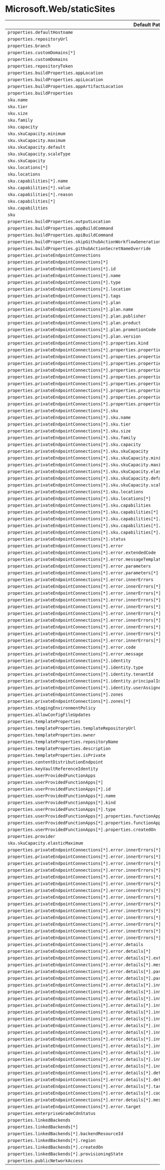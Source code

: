 # Microsoft.Web/staticSites

| Default Path | Alias |
|---|---|
| `properties.defaultHostname` | `Microsoft.Web/staticSites/defaultHostname` |
| `properties.repositoryUrl` | `Microsoft.Web/staticSites/repositoryUrl` |
| `properties.branch` | `Microsoft.Web/staticSites/branch` |
| `properties.customDomains[*]` | `Microsoft.Web/staticSites/customDomains[*]` |
| `properties.customDomains` | `Microsoft.Web/staticSites/customDomains` |
| `properties.repositoryToken` | `Microsoft.Web/staticSites/repositoryToken` |
| `properties.buildProperties.appLocation` | `Microsoft.Web/staticSites/buildProperties.appLocation` |
| `properties.buildProperties.apiLocation` | `Microsoft.Web/staticSites/buildProperties.apiLocation` |
| `properties.buildProperties.appArtifactLocation` | `Microsoft.Web/staticSites/buildProperties.appArtifactLocation` |
| `properties.buildProperties` | `Microsoft.Web/staticSites/buildProperties` |
| `sku.name` | `Microsoft.Web/staticSites/sku.name` |
| `sku.tier` | `Microsoft.Web/staticSites/sku.tier` |
| `sku.size` | `Microsoft.Web/staticSites/sku.size` |
| `sku.family` | `Microsoft.Web/staticSites/sku.family` |
| `sku.capacity` | `Microsoft.Web/staticSites/sku.capacity` |
| `sku.skuCapacity.minimum` | `Microsoft.Web/staticSites/sku.skuCapacity.minimum` |
| `sku.skuCapacity.maximum` | `Microsoft.Web/staticSites/sku.skuCapacity.maximum` |
| `sku.skuCapacity.default` | `Microsoft.Web/staticSites/sku.skuCapacity.default` |
| `sku.skuCapacity.scaleType` | `Microsoft.Web/staticSites/sku.skuCapacity.scaleType` |
| `sku.skuCapacity` | `Microsoft.Web/staticSites/sku.skuCapacity` |
| `sku.locations[*]` | `Microsoft.Web/staticSites/sku.locations[*]` |
| `sku.locations` | `Microsoft.Web/staticSites/sku.locations` |
| `sku.capabilities[*].name` | `Microsoft.Web/staticSites/sku.capabilities[*].name` |
| `sku.capabilities[*].value` | `Microsoft.Web/staticSites/sku.capabilities[*].value` |
| `sku.capabilities[*].reason` | `Microsoft.Web/staticSites/sku.capabilities[*].reason` |
| `sku.capabilities[*]` | `Microsoft.Web/staticSites/sku.capabilities[*]` |
| `sku.capabilities` | `Microsoft.Web/staticSites/sku.capabilities` |
| `sku` | `Microsoft.Web/staticSites/sku` |
| `properties.buildProperties.outputLocation` | `Microsoft.Web/staticSites/buildProperties.outputLocation` |
| `properties.buildProperties.appBuildCommand` | `Microsoft.Web/staticSites/buildProperties.appBuildCommand` |
| `properties.buildProperties.apiBuildCommand` | `Microsoft.Web/staticSites/buildProperties.apiBuildCommand` |
| `properties.buildProperties.skipGithubActionWorkflowGeneration` | `Microsoft.Web/staticSites/buildProperties.skipGithubActionWorkflowGeneration` |
| `properties.buildProperties.githubActionSecretNameOverride` | `Microsoft.Web/staticSites/buildProperties.githubActionSecretNameOverride` |
| `properties.privateEndpointConnections` | `Microsoft.Web/staticSites/privateEndpointConnections` |
| `properties.privateEndpointConnections[*]` | `Microsoft.Web/staticSites/privateEndpointConnections[*]` |
| `properties.privateEndpointConnections[*].id` | `Microsoft.Web/staticSites/privateEndpointConnections[*].id` |
| `properties.privateEndpointConnections[*].name` | `Microsoft.Web/staticSites/privateEndpointConnections[*].name` |
| `properties.privateEndpointConnections[*].type` | `Microsoft.Web/staticSites/privateEndpointConnections[*].type` |
| `properties.privateEndpointConnections[*].location` | `Microsoft.Web/staticSites/privateEndpointConnections[*].location` |
| `properties.privateEndpointConnections[*].tags` | `Microsoft.Web/staticSites/privateEndpointConnections[*].tags` |
| `properties.privateEndpointConnections[*].plan` | `Microsoft.Web/staticSites/privateEndpointConnections[*].plan` |
| `properties.privateEndpointConnections[*].plan.name` | `Microsoft.Web/staticSites/privateEndpointConnections[*].plan.name` |
| `properties.privateEndpointConnections[*].plan.publisher` | `Microsoft.Web/staticSites/privateEndpointConnections[*].plan.publisher` |
| `properties.privateEndpointConnections[*].plan.product` | `Microsoft.Web/staticSites/privateEndpointConnections[*].plan.product` |
| `properties.privateEndpointConnections[*].plan.promotionCode` | `Microsoft.Web/staticSites/privateEndpointConnections[*].plan.promotionCode` |
| `properties.privateEndpointConnections[*].plan.version` | `Microsoft.Web/staticSites/privateEndpointConnections[*].plan.version` |
| `properties.privateEndpointConnections[*].properties.kind` | `Microsoft.Web/staticSites/privateEndpointConnections[*].kind` |
| `properties.privateEndpointConnections[*].properties.properties.provisioningState` | `Microsoft.Web/staticSites/privateEndpointConnections[*].provisioningState` |
| `properties.privateEndpointConnections[*].properties.properties.privateEndpoint` | `Microsoft.Web/staticSites/privateEndpointConnections[*].privateEndpoint` |
| `properties.privateEndpointConnections[*].properties.properties.privateEndpoint.id` | `Microsoft.Web/staticSites/privateEndpointConnections[*].privateEndpoint.id` |
| `properties.privateEndpointConnections[*].properties.properties.privateLinkServiceConnectionState` | `Microsoft.Web/staticSites/privateEndpointConnections[*].privateLinkServiceConnectionState` |
| `properties.privateEndpointConnections[*].properties.properties.privateLinkServiceConnectionState.status` | `Microsoft.Web/staticSites/privateEndpointConnections[*].privateLinkServiceConnectionState.status` |
| `properties.privateEndpointConnections[*].properties.properties.privateLinkServiceConnectionState.description` | `Microsoft.Web/staticSites/privateEndpointConnections[*].privateLinkServiceConnectionState.description` |
| `properties.privateEndpointConnections[*].properties.properties.privateLinkServiceConnectionState.actionsRequired` | `Microsoft.Web/staticSites/privateEndpointConnections[*].privateLinkServiceConnectionState.actionsRequired` |
| `properties.privateEndpointConnections[*].properties.properties.ipAddresses` | `Microsoft.Web/staticSites/privateEndpointConnections[*].ipAddresses` |
| `properties.privateEndpointConnections[*].properties.properties.ipAddresses[*]` | `Microsoft.Web/staticSites/privateEndpointConnections[*].ipAddresses[*]` |
| `properties.privateEndpointConnections[*].sku` | `Microsoft.Web/staticSites/privateEndpointConnections[*].sku` |
| `properties.privateEndpointConnections[*].sku.name` | `Microsoft.Web/staticSites/privateEndpointConnections[*].sku.name` |
| `properties.privateEndpointConnections[*].sku.tier` | `Microsoft.Web/staticSites/privateEndpointConnections[*].sku.tier` |
| `properties.privateEndpointConnections[*].sku.size` | `Microsoft.Web/staticSites/privateEndpointConnections[*].sku.size` |
| `properties.privateEndpointConnections[*].sku.family` | `Microsoft.Web/staticSites/privateEndpointConnections[*].sku.family` |
| `properties.privateEndpointConnections[*].sku.capacity` | `Microsoft.Web/staticSites/privateEndpointConnections[*].sku.capacity` |
| `properties.privateEndpointConnections[*].sku.skuCapacity` | `Microsoft.Web/staticSites/privateEndpointConnections[*].sku.skuCapacity` |
| `properties.privateEndpointConnections[*].sku.skuCapacity.minimum` | `Microsoft.Web/staticSites/privateEndpointConnections[*].sku.skuCapacity.minimum` |
| `properties.privateEndpointConnections[*].sku.skuCapacity.maximum` | `Microsoft.Web/staticSites/privateEndpointConnections[*].sku.skuCapacity.maximum` |
| `properties.privateEndpointConnections[*].sku.skuCapacity.elasticMaximum` | `Microsoft.Web/staticSites/privateEndpointConnections[*].sku.skuCapacity.elasticMaximum` |
| `properties.privateEndpointConnections[*].sku.skuCapacity.default` | `Microsoft.Web/staticSites/privateEndpointConnections[*].sku.skuCapacity.default` |
| `properties.privateEndpointConnections[*].sku.skuCapacity.scaleType` | `Microsoft.Web/staticSites/privateEndpointConnections[*].sku.skuCapacity.scaleType` |
| `properties.privateEndpointConnections[*].sku.locations` | `Microsoft.Web/staticSites/privateEndpointConnections[*].sku.locations` |
| `properties.privateEndpointConnections[*].sku.locations[*]` | `Microsoft.Web/staticSites/privateEndpointConnections[*].sku.locations[*]` |
| `properties.privateEndpointConnections[*].sku.capabilities` | `Microsoft.Web/staticSites/privateEndpointConnections[*].sku.capabilities` |
| `properties.privateEndpointConnections[*].sku.capabilities[*]` | `Microsoft.Web/staticSites/privateEndpointConnections[*].sku.capabilities[*]` |
| `properties.privateEndpointConnections[*].sku.capabilities[*].name` | `Microsoft.Web/staticSites/privateEndpointConnections[*].sku.capabilities[*].name` |
| `properties.privateEndpointConnections[*].sku.capabilities[*].value` | `Microsoft.Web/staticSites/privateEndpointConnections[*].sku.capabilities[*].value` |
| `properties.privateEndpointConnections[*].sku.capabilities[*].reason` | `Microsoft.Web/staticSites/privateEndpointConnections[*].sku.capabilities[*].reason` |
| `properties.privateEndpointConnections[*].status` | `Microsoft.Web/staticSites/privateEndpointConnections[*].status` |
| `properties.privateEndpointConnections[*].error` | `Microsoft.Web/staticSites/privateEndpointConnections[*].error` |
| `properties.privateEndpointConnections[*].error.extendedCode` | `Microsoft.Web/staticSites/privateEndpointConnections[*].error.extendedCode` |
| `properties.privateEndpointConnections[*].error.messageTemplate` | `Microsoft.Web/staticSites/privateEndpointConnections[*].error.messageTemplate` |
| `properties.privateEndpointConnections[*].error.parameters` | `Microsoft.Web/staticSites/privateEndpointConnections[*].error.parameters` |
| `properties.privateEndpointConnections[*].error.parameters[*]` | `Microsoft.Web/staticSites/privateEndpointConnections[*].error.parameters[*]` |
| `properties.privateEndpointConnections[*].error.innerErrors` | `Microsoft.Web/staticSites/privateEndpointConnections[*].error.innerErrors` |
| `properties.privateEndpointConnections[*].error.innerErrors[*]` | `Microsoft.Web/staticSites/privateEndpointConnections[*].error.innerErrors[*]` |
| `properties.privateEndpointConnections[*].error.innerErrors[*].extendedCode` | `Microsoft.Web/staticSites/privateEndpointConnections[*].error.innerErrors[*].extendedCode` |
| `properties.privateEndpointConnections[*].error.innerErrors[*].messageTemplate` | `Microsoft.Web/staticSites/privateEndpointConnections[*].error.innerErrors[*].messageTemplate` |
| `properties.privateEndpointConnections[*].error.innerErrors[*].parameters` | `Microsoft.Web/staticSites/privateEndpointConnections[*].error.innerErrors[*].parameters` |
| `properties.privateEndpointConnections[*].error.innerErrors[*].parameters[*]` | `Microsoft.Web/staticSites/privateEndpointConnections[*].error.innerErrors[*].parameters[*]` |
| `properties.privateEndpointConnections[*].error.innerErrors[*].innerErrors` | `Microsoft.Web/staticSites/privateEndpointConnections[*].error.innerErrors[*].innerErrors` |
| `properties.privateEndpointConnections[*].error.innerErrors[*].innerErrors[*]` | `Microsoft.Web/staticSites/privateEndpointConnections[*].error.innerErrors[*].innerErrors[*]` |
| `properties.privateEndpointConnections[*].error.innerErrors[*].code` | `Microsoft.Web/staticSites/privateEndpointConnections[*].error.innerErrors[*].code` |
| `properties.privateEndpointConnections[*].error.innerErrors[*].message` | `Microsoft.Web/staticSites/privateEndpointConnections[*].error.innerErrors[*].message` |
| `properties.privateEndpointConnections[*].error.code` | `Microsoft.Web/staticSites/privateEndpointConnections[*].error.code` |
| `properties.privateEndpointConnections[*].error.message` | `Microsoft.Web/staticSites/privateEndpointConnections[*].error.message` |
| `properties.privateEndpointConnections[*].identity` | `Microsoft.Web/staticSites/privateEndpointConnections[*].identity` |
| `properties.privateEndpointConnections[*].identity.type` | `Microsoft.Web/staticSites/privateEndpointConnections[*].identity.type` |
| `properties.privateEndpointConnections[*].identity.tenantId` | `Microsoft.Web/staticSites/privateEndpointConnections[*].identity.tenantId` |
| `properties.privateEndpointConnections[*].identity.principalId` | `Microsoft.Web/staticSites/privateEndpointConnections[*].identity.principalId` |
| `properties.privateEndpointConnections[*].identity.userAssignedIdentities` | `Microsoft.Web/staticSites/privateEndpointConnections[*].identity.userAssignedIdentities` |
| `properties.privateEndpointConnections[*].zones` | `Microsoft.Web/staticSites/privateEndpointConnections[*].zones` |
| `properties.privateEndpointConnections[*].zones[*]` | `Microsoft.Web/staticSites/privateEndpointConnections[*].zones[*]` |
| `properties.stagingEnvironmentPolicy` | `Microsoft.Web/staticSites/stagingEnvironmentPolicy` |
| `properties.allowConfigFileUpdates` | `Microsoft.Web/staticSites/allowConfigFileUpdates` |
| `properties.templateProperties` | `Microsoft.Web/staticSites/templateProperties` |
| `properties.templateProperties.templateRepositoryUrl` | `Microsoft.Web/staticSites/templateProperties.templateRepositoryUrl` |
| `properties.templateProperties.owner` | `Microsoft.Web/staticSites/templateProperties.owner` |
| `properties.templateProperties.repositoryName` | `Microsoft.Web/staticSites/templateProperties.repositoryName` |
| `properties.templateProperties.description` | `Microsoft.Web/staticSites/templateProperties.description` |
| `properties.templateProperties.isPrivate` | `Microsoft.Web/staticSites/templateProperties.isPrivate` |
| `properties.contentDistributionEndpoint` | `Microsoft.Web/staticSites/contentDistributionEndpoint` |
| `properties.keyVaultReferenceIdentity` | `Microsoft.Web/staticSites/keyVaultReferenceIdentity` |
| `properties.userProvidedFunctionApps` | `Microsoft.Web/staticSites/userProvidedFunctionApps` |
| `properties.userProvidedFunctionApps[*]` | `Microsoft.Web/staticSites/userProvidedFunctionApps[*]` |
| `properties.userProvidedFunctionApps[*].id` | `Microsoft.Web/staticSites/userProvidedFunctionApps[*].id` |
| `properties.userProvidedFunctionApps[*].name` | `Microsoft.Web/staticSites/userProvidedFunctionApps[*].name` |
| `properties.userProvidedFunctionApps[*].kind` | `Microsoft.Web/staticSites/userProvidedFunctionApps[*].kind` |
| `properties.userProvidedFunctionApps[*].type` | `Microsoft.Web/staticSites/userProvidedFunctionApps[*].type` |
| `properties.userProvidedFunctionApps[*].properties.functionAppResourceId` | `Microsoft.Web/staticSites/userProvidedFunctionApps[*].functionAppResourceId` |
| `properties.userProvidedFunctionApps[*].properties.functionAppRegion` | `Microsoft.Web/staticSites/userProvidedFunctionApps[*].functionAppRegion` |
| `properties.userProvidedFunctionApps[*].properties.createdOn` | `Microsoft.Web/staticSites/userProvidedFunctionApps[*].createdOn` |
| `properties.provider` | `Microsoft.Web/staticSites/provider` |
| `sku.skuCapacity.elasticMaximum` | `Microsoft.Web/staticSites/sku.skuCapacity.elasticMaximum` |
| `properties.privateEndpointConnections[*].error.innerErrors[*].details` | `Microsoft.Web/staticSites/privateEndpointConnections[*].error.innerErrors[*].details` |
| `properties.privateEndpointConnections[*].error.innerErrors[*].details[*]` | `Microsoft.Web/staticSites/privateEndpointConnections[*].error.innerErrors[*].details[*]` |
| `properties.privateEndpointConnections[*].error.innerErrors[*].details[*].extendedCode` | `Microsoft.Web/staticSites/privateEndpointConnections[*].error.innerErrors[*].details[*].extendedCode` |
| `properties.privateEndpointConnections[*].error.innerErrors[*].details[*].messageTemplate` | `Microsoft.Web/staticSites/privateEndpointConnections[*].error.innerErrors[*].details[*].messageTemplate` |
| `properties.privateEndpointConnections[*].error.innerErrors[*].details[*].parameters` | `Microsoft.Web/staticSites/privateEndpointConnections[*].error.innerErrors[*].details[*].parameters` |
| `properties.privateEndpointConnections[*].error.innerErrors[*].details[*].parameters[*]` | `Microsoft.Web/staticSites/privateEndpointConnections[*].error.innerErrors[*].details[*].parameters[*]` |
| `properties.privateEndpointConnections[*].error.innerErrors[*].details[*].innerErrors` | `Microsoft.Web/staticSites/privateEndpointConnections[*].error.innerErrors[*].details[*].innerErrors` |
| `properties.privateEndpointConnections[*].error.innerErrors[*].details[*].innerErrors[*]` | `Microsoft.Web/staticSites/privateEndpointConnections[*].error.innerErrors[*].details[*].innerErrors[*]` |
| `properties.privateEndpointConnections[*].error.innerErrors[*].details[*].details` | `Microsoft.Web/staticSites/privateEndpointConnections[*].error.innerErrors[*].details[*].details` |
| `properties.privateEndpointConnections[*].error.innerErrors[*].details[*].details[*]` | `Microsoft.Web/staticSites/privateEndpointConnections[*].error.innerErrors[*].details[*].details[*]` |
| `properties.privateEndpointConnections[*].error.innerErrors[*].details[*].target` | `Microsoft.Web/staticSites/privateEndpointConnections[*].error.innerErrors[*].details[*].target` |
| `properties.privateEndpointConnections[*].error.innerErrors[*].details[*].code` | `Microsoft.Web/staticSites/privateEndpointConnections[*].error.innerErrors[*].details[*].code` |
| `properties.privateEndpointConnections[*].error.innerErrors[*].details[*].message` | `Microsoft.Web/staticSites/privateEndpointConnections[*].error.innerErrors[*].details[*].message` |
| `properties.privateEndpointConnections[*].error.innerErrors[*].target` | `Microsoft.Web/staticSites/privateEndpointConnections[*].error.innerErrors[*].target` |
| `properties.privateEndpointConnections[*].error.details` | `Microsoft.Web/staticSites/privateEndpointConnections[*].error.details` |
| `properties.privateEndpointConnections[*].error.details[*]` | `Microsoft.Web/staticSites/privateEndpointConnections[*].error.details[*]` |
| `properties.privateEndpointConnections[*].error.details[*].extendedCode` | `Microsoft.Web/staticSites/privateEndpointConnections[*].error.details[*].extendedCode` |
| `properties.privateEndpointConnections[*].error.details[*].messageTemplate` | `Microsoft.Web/staticSites/privateEndpointConnections[*].error.details[*].messageTemplate` |
| `properties.privateEndpointConnections[*].error.details[*].parameters` | `Microsoft.Web/staticSites/privateEndpointConnections[*].error.details[*].parameters` |
| `properties.privateEndpointConnections[*].error.details[*].parameters[*]` | `Microsoft.Web/staticSites/privateEndpointConnections[*].error.details[*].parameters[*]` |
| `properties.privateEndpointConnections[*].error.details[*].innerErrors` | `Microsoft.Web/staticSites/privateEndpointConnections[*].error.details[*].innerErrors` |
| `properties.privateEndpointConnections[*].error.details[*].innerErrors[*]` | `Microsoft.Web/staticSites/privateEndpointConnections[*].error.details[*].innerErrors[*]` |
| `properties.privateEndpointConnections[*].error.details[*].innerErrors[*].extendedCode` | `Microsoft.Web/staticSites/privateEndpointConnections[*].error.details[*].innerErrors[*].extendedCode` |
| `properties.privateEndpointConnections[*].error.details[*].innerErrors[*].messageTemplate` | `Microsoft.Web/staticSites/privateEndpointConnections[*].error.details[*].innerErrors[*].messageTemplate` |
| `properties.privateEndpointConnections[*].error.details[*].innerErrors[*].parameters` | `Microsoft.Web/staticSites/privateEndpointConnections[*].error.details[*].innerErrors[*].parameters` |
| `properties.privateEndpointConnections[*].error.details[*].innerErrors[*].parameters[*]` | `Microsoft.Web/staticSites/privateEndpointConnections[*].error.details[*].innerErrors[*].parameters[*]` |
| `properties.privateEndpointConnections[*].error.details[*].innerErrors[*].innerErrors` | `Microsoft.Web/staticSites/privateEndpointConnections[*].error.details[*].innerErrors[*].innerErrors` |
| `properties.privateEndpointConnections[*].error.details[*].innerErrors[*].innerErrors[*]` | `Microsoft.Web/staticSites/privateEndpointConnections[*].error.details[*].innerErrors[*].innerErrors[*]` |
| `properties.privateEndpointConnections[*].error.details[*].innerErrors[*].details` | `Microsoft.Web/staticSites/privateEndpointConnections[*].error.details[*].innerErrors[*].details` |
| `properties.privateEndpointConnections[*].error.details[*].innerErrors[*].details[*]` | `Microsoft.Web/staticSites/privateEndpointConnections[*].error.details[*].innerErrors[*].details[*]` |
| `properties.privateEndpointConnections[*].error.details[*].innerErrors[*].target` | `Microsoft.Web/staticSites/privateEndpointConnections[*].error.details[*].innerErrors[*].target` |
| `properties.privateEndpointConnections[*].error.details[*].innerErrors[*].code` | `Microsoft.Web/staticSites/privateEndpointConnections[*].error.details[*].innerErrors[*].code` |
| `properties.privateEndpointConnections[*].error.details[*].innerErrors[*].message` | `Microsoft.Web/staticSites/privateEndpointConnections[*].error.details[*].innerErrors[*].message` |
| `properties.privateEndpointConnections[*].error.details[*].details` | `Microsoft.Web/staticSites/privateEndpointConnections[*].error.details[*].details` |
| `properties.privateEndpointConnections[*].error.details[*].details[*]` | `Microsoft.Web/staticSites/privateEndpointConnections[*].error.details[*].details[*]` |
| `properties.privateEndpointConnections[*].error.details[*].target` | `Microsoft.Web/staticSites/privateEndpointConnections[*].error.details[*].target` |
| `properties.privateEndpointConnections[*].error.details[*].code` | `Microsoft.Web/staticSites/privateEndpointConnections[*].error.details[*].code` |
| `properties.privateEndpointConnections[*].error.details[*].message` | `Microsoft.Web/staticSites/privateEndpointConnections[*].error.details[*].message` |
| `properties.privateEndpointConnections[*].error.target` | `Microsoft.Web/staticSites/privateEndpointConnections[*].error.target` |
| `properties.enterpriseGradeCdnStatus` | `Microsoft.Web/staticSites/enterpriseGradeCdnStatus` |
| `properties.linkedBackends` | `Microsoft.Web/staticSites/linkedBackends` |
| `properties.linkedBackends[*]` | `Microsoft.Web/staticSites/linkedBackends[*]` |
| `properties.linkedBackends[*].backendResourceId` | `Microsoft.Web/staticSites/linkedBackends[*].backendResourceId` |
| `properties.linkedBackends[*].region` | `Microsoft.Web/staticSites/linkedBackends[*].region` |
| `properties.linkedBackends[*].createdOn` | `Microsoft.Web/staticSites/linkedBackends[*].createdOn` |
| `properties.linkedBackends[*].provisioningState` | `Microsoft.Web/staticSites/linkedBackends[*].provisioningState` |
| `properties.publicNetworkAccess` | `Microsoft.Web/staticSites/publicNetworkAccess` |

